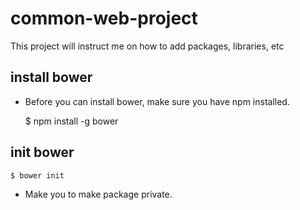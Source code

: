 # common-web-project
This project will instruct me on how to add packages, libraries, etc


## install bower
- Before you can install bower, make sure you have npm installed.

    $ npm install -g bower

## init bower
    $ bower init
- Make you to make package private.


